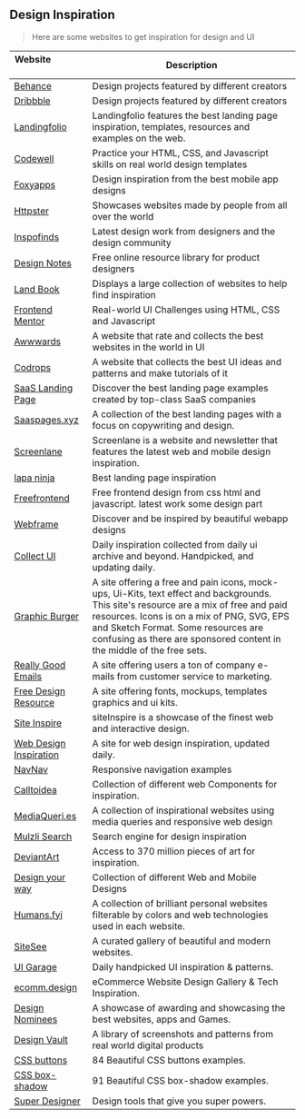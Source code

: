 ## Design Inspiration

> Here are some websites to get inspiration for design and UI

| Website                            | Description |
| --- | --- |
| [Behance](https://www.behance.net/) | Design projects featured by different creators |
| [Dribbble](https://dribbble.com/) | Design projects featured by different creators |
| [Landingfolio](https://landingfolio.com/) | Landingfolio features the best landing page inspiration, templates, resources and examples on the web. |
| [Codewell](https://www.codewell.cc/) | Practice your HTML, CSS, and Javascript skills on real world design templates |
| [Foxyapps](https://foxyapps.co/) | Design inspiration from the best mobile app designs |
| [Httpster](https://httpster.net/2020/apr/) | Showcases websites made by people from all over the world |
| [Inspofinds](https://inspofinds.com/) | Latest design work from designers and the design community |
| [Design Notes](https://www.designnotes.co/) | Free online resource library for product designers |
| [Land Book](https://land-book.com/) | Displays a large collection of websites to help find inspiration |
| [Frontend Mentor](https://www.frontendmentor.io/) | Real-world UI Challenges using HTML, CSS and Javascript |
| [Awwwards](https://www.awwwards.com/) | A website that rate and collects the best websites in the world in UI |
| [Codrops](https://tympanus.net/codrops/) | A website that collects the best UI ideas and patterns and make tutorials of it |
| [SaaS Landing Page](https://saaslandingpage.com/) | Discover the best landing page examples created by top-class SaaS companies |
| [Saaspages.xyz](https://saaspages.xyz/) | A collection of the best landing pages with a focus on copywriting and design. |
| [Screenlane](https://screenlane.com/) | Screenlane is a website and newsletter that features the latest web and mobile design inspiration. |
| [lapa ninja](https://www.lapa.ninja/) | Best landing page inspiration |
| [Freefrontend](https://freefrontend.com/) | Free frontend design from css html and javascript. latest work some design part |
| [Webframe](https://webframe.xyz/) | Discover and be inspired by beautiful webapp designs |
| [Collect UI](http://collectui.com/) | Daily inspiration collected from daily ui archive and beyond. Handpicked, and updating daily. |
| [Graphic Burger](https://graphicburger.com/) | A site offering a free and pain icons, mock-ups, Ui-Kits, text effect and backgrounds. This site's resource are a mix of free and paid resources. Icons is on a mix of PNG, SVG, EPS and Sketch Format. Some resources are confusing as there are sponsored content in the middle of the free sets. |
| [Really Good Emails](https://reallygoodemails.com/) | A site offering users a ton of company e-mails from customer service to marketing. |
| [Free Design Resource](https://freedesignresources.net/) | A site offering fonts, mockups, templates graphics and ui kits. |
| [Site Inspire](https://www.siteinspire.com/) | siteInspire is a showcase of the finest web and interactive design. |
| [Web Design Inspiration](https://www.webdesign-inspiration.com/) | A site for web design inspiration, updated daily. |
| [NavNav](https://navnav.co/) | Responsive navigation examples |
| [Calltoidea](https://www.calltoidea.com/) | Collection of different web Components for inspiration. |
| [MediaQueri.es](https://mediaqueri.es/) | A collection of inspirational websites using media queries and responsive web design |
| [Mulzli Search](https://search.muz.li/) | Search engine for design inspiration |
| [DeviantArt](https://www.deviantart.com/) | Access to 370 million pieces of art for inspiration. |
| [Design your way](https://www.designyourway.net/blog/web-and-mobile-design/) | Collection of different Web and Mobile Designs |
| [Humans.fyi](https://humans.fyi/) | A collection of brilliant personal websites filterable by colors and web technologies used in each website. |
| [SiteSee](https://sitesee.co/) | A curated gallery of beautiful and modern websites. |
| [UI Garage](https://uigarage.net/) | Daily handpicked UI inspiration & patterns. |
| [ecomm.design](https://ecomm.design/) | eCommerce Website Design Gallery & Tech Inspiration. |
| [Design Nominees](https://www.designnominees.com/) | A showcase of awarding and showcasing the best websites, apps and Games. |
| [Design Vault](https://designvault.io/) | A library of screenshots and patterns from real world digital products |
| [CSS buttons](https://getcssscan.com/css-buttons-examples) | 84 Beautiful CSS buttons examples. |
| [CSS box-shadow](https://getcssscan.com/css-box-shadow-examples) | 91 Beautiful CSS box-shadow examples. |
| [Super Designer](https://superdesigner.co/) | Design tools that give you super powers. |